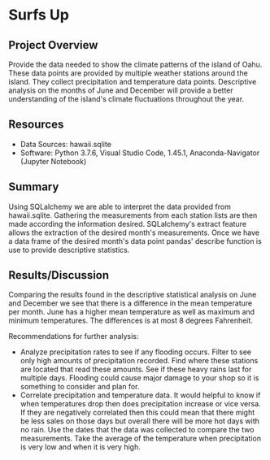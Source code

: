 # Surfs Up

## Project Overview

Provide the data needed to show the climate patterns of the island of Oahu. These data points are provided by multiple weather stations around the island. They collect precipitation and temperature data points. Descriptive analysis on the months of June and December will provide a better understanding of the island's climate fluctuations throughout the year. 

## Resources

- Data Sources: hawaii.sqlite
- Software: Python 3.7.6, Visual Studio Code, 1.45.1, Anaconda-Navigator (Jupyter Notebook)

## Summary

Using SQLalchemy we are able to interpret the data provided from hawaii.sqlite. Gathering the measurements from each station lists are then made according the information desired. SQLalchemy's extract feature allows the extraction of the desired month's measurements. Once we have a data frame of the desired month's data point pandas' describe function is use to provide descriptive statistics. 

## Results/Discussion

Comparing the results found in the descriptive statistical analysis on June and December we see that there is a difference in the mean temperature per month. June has a higher mean temperature as well as maximum and minimum temperatures. The differences is at most 8 degrees Fahrenheit. 

Recommendations for further analysis:
- Analyze precipitation rates to see if any flooding occurs. Filter to see only high amounts of precipitation recorded. Find where these stations are located that read these amounts. See if these heavy rains last for multiple days. Flooding could cause major damage to your shop so it is something to consider and plan for. 
- Correlate precipitation and temperature data. It would helpful to know if when temperatures drop then does precipitation increase or vice versa. If they are negatively correlated then this could mean that there might be less sales on those days but overall there will be more hot days with no rain. Use the dates that the data was collected to compare the two measurements. Take the average of the temperature when precipitation is very low and when it is very high. 
